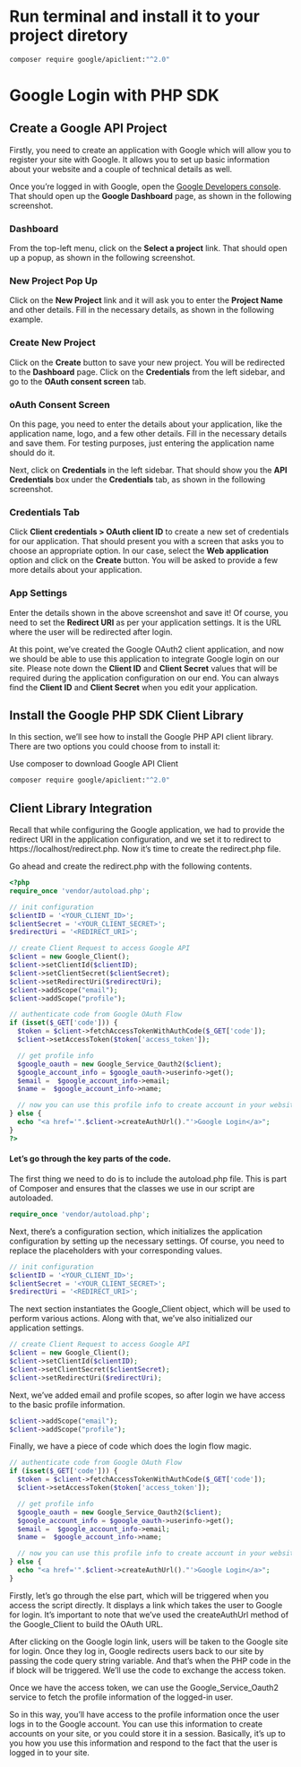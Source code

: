 # Run terminal and install it to your project diretory
```bash
composer require google/apiclient:"^2.0"
```



# Google Login with PHP SDK

## Create a Google API Project

Firstly, you need to create an application with Google which will allow you to register your site with Google. It allows you to set up basic information about your website and a couple of technical details as well.

Once you’re logged in with Google, open the [Google Developers console](https://console.developers.google.com/). That should open up the **Google Dashboard** page, as shown in the following screenshot.

### Dashboard

From the top-left menu, click on the **Select a project** link. That should open up a popup, as shown in the following screenshot.

### New Project Pop Up

Click on the **New Project** link and it will ask you to enter the **Project Name** and other details. Fill in the necessary details, as shown in the following example.

### Create New Project

Click on the **Create** button to save your new project. You will be redirected to the **Dashboard** page. Click on the **Credentials** from the left sidebar, and go to the **OAuth consent screen** tab.

### oAuth Consent Screen

On this page, you need to enter the details about your application, like the application name, logo, and a few other details. Fill in the necessary details and save them. For testing purposes, just entering the application name should do it.

Next, click on **Credentials** in the left sidebar. That should show you the **API Credentials** box under the **Credentials** tab, as shown in the following screenshot.

### Credentials Tab

Click **Client credentials > OAuth client ID** to create a new set of credentials for our application. That should present you with a screen that asks you to choose an appropriate option. In our case, select the **Web application** option and click on the **Create** button. You will be asked to provide a few more details about your application.

### App Settings

Enter the details shown in the above screenshot and save it! Of course, you need to set the **Redirect URI** as per your application settings. It is the URL where the user will be redirected after login.

At this point, we’ve created the Google OAuth2 client application, and now we should be able to use this application to integrate Google login on our site. Please note down the **Client ID** and **Client Secret** values that will be required during the application configuration on our end. You can always find the **Client ID** and **Client Secret** when you edit your application.

## Install the Google PHP SDK Client Library

In this section, we’ll see how to install the Google PHP API client library. There are two options you could choose from to install it:

Use composer to download Google API Client

```bash
composer require google/apiclient:"^2.0"
```

## Client Library Integration

Recall that while configuring the Google application, we had to provide the redirect URI in the application configuration, and we set it to redirect to https://localhost/redirect.php. Now it’s time to create the redirect.php file.

Go ahead and create the redirect.php with the following contents.

```php
<?php
require_once 'vendor/autoload.php';

// init configuration
$clientID = '<YOUR_CLIENT_ID>';
$clientSecret = '<YOUR_CLIENT_SECRET>';
$redirectUri = '<REDIRECT_URI>';

// create Client Request to access Google API
$client = new Google_Client();
$client->setClientId($clientID);
$client->setClientSecret($clientSecret);
$client->setRedirectUri($redirectUri);
$client->addScope("email");
$client->addScope("profile");

// authenticate code from Google OAuth Flow
if (isset($_GET['code'])) {
  $token = $client->fetchAccessTokenWithAuthCode($_GET['code']);
  $client->setAccessToken($token['access_token']);

  // get profile info
  $google_oauth = new Google_Service_Oauth2($client);
  $google_account_info = $google_oauth->userinfo->get();
  $email =  $google_account_info->email;
  $name =  $google_account_info->name;

  // now you can use this profile info to create account in your website and make user logged in.
} else {
  echo "<a href='".$client->createAuthUrl()."'>Google Login</a>";
}
?>
```

#### Let’s go through the key parts of the code.

The first thing we need to do is to include the autoload.php file. This is part of Composer and ensures that the classes we use in our script are autoloaded.

```php
require_once 'vendor/autoload.php';
```

Next, there’s a configuration section, which initializes the application configuration by setting up the necessary settings. Of course, you need to replace the placeholders with your corresponding values.

```php
// init configuration
$clientID = '<YOUR_CLIENT_ID>';
$clientSecret = '<YOUR_CLIENT_SECRET>';
$redirectUri = '<REDIRECT_URI>';
```

The next section instantiates the Google_Client object, which will be used to perform various actions. Along with that, we’ve also initialized our application settings.

```php
// create Client Request to access Google API
$client = new Google_Client();
$client->setClientId($clientID);
$client->setClientSecret($clientSecret);
$client->setRedirectUri($redirectUri);
```

Next, we’ve added email and profile scopes, so after login we have access to the basic profile information.

```php
$client->addScope("email");
$client->addScope("profile");
```

Finally, we have a piece of code which does the login flow magic.

```php
// authenticate code from Google OAuth Flow
if (isset($_GET['code'])) {
  $token = $client->fetchAccessTokenWithAuthCode($_GET['code']);
  $client->setAccessToken($token['access_token']);

  // get profile info
  $google_oauth = new Google_Service_Oauth2($client);
  $google_account_info = $google_oauth->userinfo->get();
  $email =  $google_account_info->email;
  $name =  $google_account_info->name;

  // now you can use this profile info to create account in your website and make user logged in.
} else {
  echo "<a href='".$client->createAuthUrl()."'>Google Login</a>";
}
```

Firstly, let’s go through the else part, which will be triggered when you access the script directly. It displays a link which takes the user to Google for login. It’s important to note that we’ve used the createAuthUrl method of the Google_Client to build the OAuth URL.

After clicking on the Google login link, users will be taken to the Google site for login. Once they log in, Google redirects users back to our site by passing the code query string variable. And that’s when the PHP code in the if block will be triggered. We’ll use the code to exchange the access token.

Once we have the access token, we can use the Google_Service_Oauth2 service to fetch the profile information of the logged-in user.

So in this way, you’ll have access to the profile information once the user logs in to the Google account. You can use this information to create accounts on your site, or you could store it in a session. Basically, it’s up to you how you use this information and respond to the fact that the user is logged in to your site.
